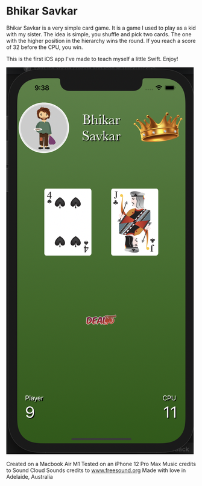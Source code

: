 # Bhikar Savkar

Bhikar Savkar is a very simple card game. It is a game I used to play as a kid with my sister. The idea is simple, you shuffle and pick two cards. The one with the higher position in the hierarchy wins the round. If you reach a score of 32 before the CPU, you win.

This is the first iOS app I've made to teach myself a little Swift. Enjoy!

![Screenshot of Bhikar Savkar](https://github.com/intothevoid/bhikarsavkar/blob/main/bhikarsavkar/sshot.png?raw=true)

Created on a Macbook Air M1
Tested on an iPhone 12 Pro Max
Music credits to Sound Cloud
Sounds credits to www.freesound.org
Made with love in Adelaide, Australia

